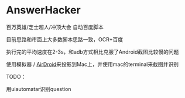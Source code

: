 # AnswerHacker
百万英雄/芝士超人/冲顶大会  自动百度脚本



目前思路和市面上大多数脚本思路一致，OCR+百度

执行完的平均速度在2-3s，和adb方式相比克服了Android截图比较慢的问题

使用模拟器 / [AirDroid](https://www.airdroid.com/zh-cn/)来投影到Mac上，并使用mac的terminal来截图并识别



TODO：

用uiautomatar识别question